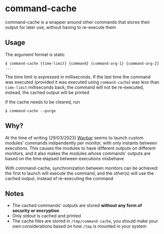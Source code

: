 # command-cache

command-cache is a wrapper around other commands that stores their output for later use, without having to re-execute them

## Usage

The argument format is static
```
$ command-cache {time-limit} {command} {command-arg-1} {command-arg-2} ...
```

The time limit is expressed in milliseconds. If the last time the command was executed (provided it was executed using `command-cache`) was less than `time-limit` milliseconds back, the command will not be re-executed, instead, the cached output will be printed

If the cache needs to be cleared, run
```
$ command-cache --purge
```

## Why?
At the time of writing (29/03/2023) [Waybar](https://github.com/Alexays/Waybar) seems to launch custom modules' commands indipendently per monitor, with only instants between executions. This causes the modules to have different outputs on different monitors, and it also makes the modules whose commands' outputs are based on the time elapsed between executions misbehave

With command-cache, synchronization between monitors can be achieved: the first to launch will execute the command, and the other(s) will use the cached output, instead of re-executing the command

## Notes
+ The cached commands' outputs are stored **without any form of security or encryption**
+ Only stdout is cached and printed
+ The cache files are stored in `/tmp/command-cache`, you should make your own considerations based on how `/tmp` is mounted in your system
